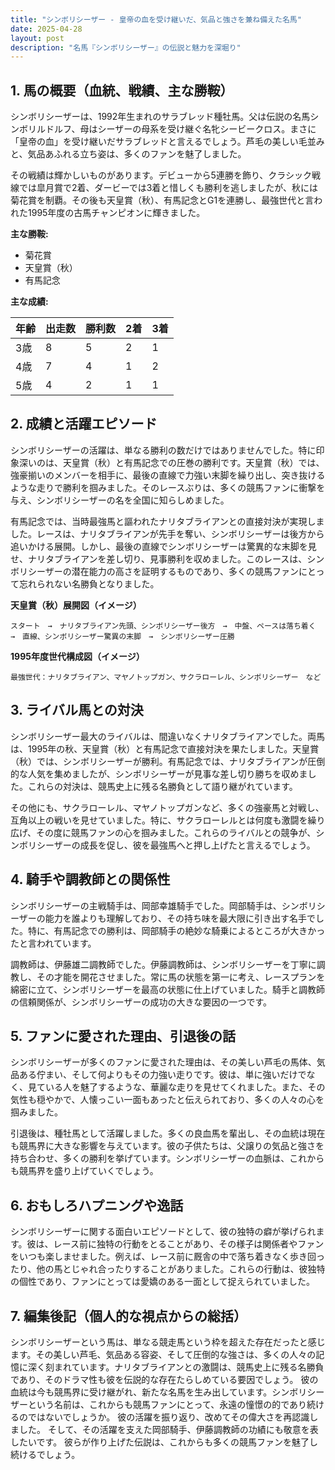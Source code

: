 ```yaml
---
title: "シンボリシーザー - 皇帝の血を受け継いだ、気品と強さを兼ね備えた名馬"
date: 2025-04-28
layout: post
description: "名馬『シンボリシーザー』の伝説と魅力を深堀り"
---
```


## 1. 馬の概要（血統、戦績、主な勝鞍）

シンボリシーザーは、1992年生まれのサラブレッド種牡馬。父は伝説の名馬シンボリルドルフ、母はシーザーの母系を受け継ぐ名牝シービークロス。まさに「皇帝の血」を受け継いだサラブレッドと言えるでしょう。芦毛の美しい毛並みと、気品あふれる立ち姿は、多くのファンを魅了しました。

その戦績は輝かしいものがあります。デビューから5連勝を飾り、クラシック戦線では皐月賞で2着、ダービーでは3着と惜しくも勝利を逃しましたが、秋には菊花賞を制覇。その後も天皇賞（秋）、有馬記念とG1を連勝し、最強世代と言われた1995年度の古馬チャンピオンに輝きました。

**主な勝鞍:**

* 菊花賞
* 天皇賞（秋）
* 有馬記念

**主な成績:**

| 年齢 | 出走数 | 勝利数 | 2着 | 3着 |
|---|---|---|---|---|
| 3歳 | 8 | 5 | 2 | 1 |
| 4歳 | 7 | 4 | 1 | 2 |
| 5歳 | 4 | 2 | 1 | 1 |


## 2. 成績と活躍エピソード

シンボリシーザーの活躍は、単なる勝利の数だけではありませんでした。特に印象深いのは、天皇賞（秋）と有馬記念での圧巻の勝利です。天皇賞（秋）では、強豪揃いのメンバーを相手に、最後の直線で力強い末脚を繰り出し、突き抜けるような走りで勝利を掴みました。そのレースぶりは、多くの競馬ファンに衝撃を与え、シンボリシーザーの名を全国に知らしめました。

有馬記念では、当時最強馬と謳われたナリタブライアンとの直接対決が実現しました。レースは、ナリタブライアンが先手を奪い、シンボリシーザーは後方から追いかける展開。しかし、最後の直線でシンボリシーザーは驚異的な末脚を見せ、ナリタブライアンを差し切り、見事勝利を収めました。このレースは、シンボリシーザーの潜在能力の高さを証明するものであり、多くの競馬ファンにとって忘れられない名勝負となりました。

**天皇賞（秋）展開図（イメージ）**

```
スタート　→　ナリタブライアン先頭、シンボリシーザー後方　→　中盤、ペースは落ち着く　→　直線、シンボリシーザー驚異の末脚　→　シンボリシーザー圧勝
```

**1995年度世代構成図（イメージ）**

```
最強世代：ナリタブライアン、マヤノトップガン、サクラローレル、シンボリシーザー　など
```


## 3. ライバル馬との対決

シンボリシーザー最大のライバルは、間違いなくナリタブライアンでした。両馬は、1995年の秋、天皇賞（秋）と有馬記念で直接対決を果たしました。天皇賞（秋）では、シンボリシーザーが勝利。有馬記念では、ナリタブライアンが圧倒的な人気を集めましたが、シンボリシーザーが見事な差し切り勝ちを収めました。これらの対決は、競馬史上に残る名勝負として語り継がれています。

その他にも、サクラローレル、マヤノトップガンなど、多くの強豪馬と対戦し、互角以上の戦いを見せていました。特に、サクラローレルとは何度も激闘を繰り広げ、その度に競馬ファンの心を掴みました。これらのライバルとの競争が、シンボリシーザーの成長を促し、彼を最強馬へと押し上げたと言えるでしょう。


## 4. 騎手や調教師との関係性

シンボリシーザーの主戦騎手は、岡部幸雄騎手でした。岡部騎手は、シンボリシーザーの能力を誰よりも理解しており、その持ち味を最大限に引き出す名手でした。特に、有馬記念での勝利は、岡部騎手の絶妙な騎乗によるところが大きかったと言われています。

調教師は、伊藤雄二調教師でした。伊藤調教師は、シンボリシーザーを丁寧に調教し、その才能を開花させました。常に馬の状態を第一に考え、レースプランを綿密に立て、シンボリシーザーを最高の状態に仕上げていました。騎手と調教師の信頼関係が、シンボリシーザーの成功の大きな要因の一つです。


## 5. ファンに愛された理由、引退後の話

シンボリシーザーが多くのファンに愛された理由は、その美しい芦毛の馬体、気品ある佇まい、そして何よりもその力強い走りです。彼は、単に強いだけでなく、見ている人を魅了するような、華麗な走りを見せてくれました。また、その気性も穏やかで、人懐っこい一面もあったと伝えられており、多くの人々の心を掴みました。

引退後は、種牡馬として活躍しました。多くの良血馬を輩出し、その血統は現在も競馬界に大きな影響を与えています。彼の子供たちは、父譲りの気品と強さを持ち合わせ、多くの勝利を挙げています。シンボリシーザーの血脈は、これからも競馬界を盛り上げていくでしょう。


## 6. おもしろハプニングや逸話

シンボリシーザーに関する面白いエピソードとして、彼の独特の癖が挙げられます。彼は、レース前に独特の行動をとることがあり、その様子は関係者やファンをいつも楽しませました。例えば、レース前に厩舎の中で落ち着きなく歩き回ったり、他の馬とじゃれ合ったりすることがありました。これらの行動は、彼独特の個性であり、ファンにとっては愛嬌のある一面として捉えられていました。


## 7. 編集後記（個人的な視点からの総括）

シンボリシーザーという馬は、単なる競走馬という枠を超えた存在だったと感じます。その美しい芦毛、気品ある容姿、そして圧倒的な強さは、多くの人々の記憶に深く刻まれています。ナリタブライアンとの激闘は、競馬史上に残る名勝負であり、そのドラマ性も彼を伝説的な存在たらしめている要因でしょう。  彼の血統は今も競馬界に受け継がれ、新たな名馬を生み出しています。シンボリシーザーという名前は、これからも競馬ファンにとって、永遠の憧憬の的であり続けるのではないでしょうか。  彼の活躍を振り返り、改めてその偉大さを再認識しました。  そして、その活躍を支えた岡部騎手、伊藤調教師の功績にも敬意を表したいです。  彼らが作り上げた伝説は、これからも多くの競馬ファンを魅了し続けるでしょう。
